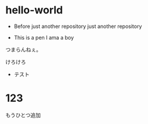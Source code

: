 # hello-world
- Before just another repository
just another repository


- This is a pen I ama a boy

つまらんねぇ。


けろけろ

- テスト

# 123


もうひとつ追加
